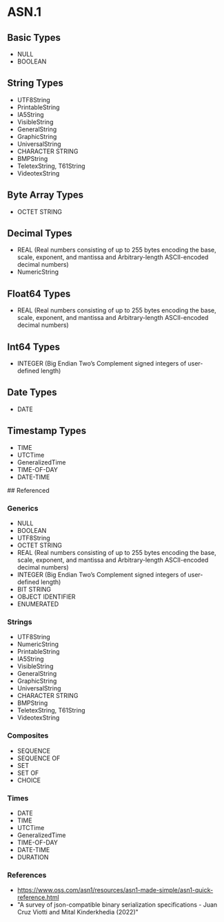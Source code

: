 # ASN.1

## Basic Types

* NULL
* BOOLEAN

## String Types

* UTF8String
* PrintableString
* IA5String
* VisibleString
* GeneralString
* GraphicString
* UniversalString
* CHARACTER STRING
* BMPString
* TeletexString, T61String
* VideotexString

## Byte Array Types

* OCTET STRING

## Decimal Types

* REAL (Real numbers consisting of up to 255 bytes encoding the base, scale, exponent, and mantissa and Arbitrary-length ASCII-encoded decimal numbers)
* NumericString

## Float64 Types

* REAL (Real numbers consisting of up to 255 bytes encoding the base, scale, exponent, and mantissa and Arbitrary-length ASCII-encoded decimal numbers)

## Int64 Types

* INTEGER (Big Endian Two’s Complement signed integers of user-defined length)

## Date Types

* DATE

## Timestamp Types

* TIME
* UTCTime
* GeneralizedTime
* TIME-OF-DAY
* DATE-TIME

## Referenced

### Generics

* NULL
* BOOLEAN
* UTF8String
* OCTET STRING
* REAL (Real numbers consisting of up to 255 bytes encoding the base, scale, exponent, and mantissa and Arbitrary-length ASCII-encoded decimal numbers)
* INTEGER (Big Endian Two’s Complement signed integers of user-defined length)
* BIT STRING
* OBJECT IDENTIFIER
* ENUMERATED

### Strings

* UTF8String
* NumericString
* PrintableString
* IA5String
* VisibleString
* GeneralString
* GraphicString
* UniversalString
* CHARACTER STRING
* BMPString
* TeletexString, T61String
* VideotexString

### Composites

* SEQUENCE
* SEQUENCE OF
* SET
* SET OF
* CHOICE

### Times

* DATE
* TIME
* UTCTime
* GeneralizedTime
* TIME-OF-DAY
* DATE-TIME
* DURATION

### References

* https://www.oss.com/asn1/resources/asn1-made-simple/asn1-quick-reference.html
* "A survey of json-compatible binary serialization specifications - Juan Cruz Viotti and Mital Kinderkhedia (2022)"